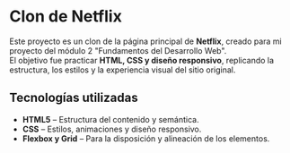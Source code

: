 # Clon de Netflix

Este proyecto es un clon de la página principal de **Netflix**, creado para mi proyecto del módulo 2 "Fundamentos del Desarrollo Web".  
El objetivo fue practicar **HTML, CSS y diseño responsivo**, replicando la estructura, los estilos y la experiencia visual del sitio original.

##  Tecnologías utilizadas

- **HTML5** – Estructura del contenido y semántica.
- **CSS** – Estilos, animaciones y diseño responsivo.
- **Flexbox y Grid** – Para la disposición y alineación de los elementos.